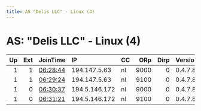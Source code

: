 ```yaml
---
title: AS "Delis LLC" - Linux (4)
---
```


# AS: "Delis LLC" - Linux (4)

|   Up |   Ext | JoinTime                                                                                              | IP            | CC   |   ORp |   Dirp | Version   | Contact       | Nickname   |   eFamMembers |
|-----:|------:|:------------------------------------------------------------------------------------------------------|:--------------|:-----|------:|-------:|:----------|:--------------|:-----------|--------------:|
|    1 |     1 | [06:28:44](https://nusenu.github.io/OrNetStats/w/relay/021D4824170E94A4268CE6DBB179F3A03EB28454.html) | 194.147.5.63  | nl   |  9000 |      0 | 0.4.7.8   | admin@prsv.ch | prsv       |            32 |
|    1 |     1 | [06:29:24](https://nusenu.github.io/OrNetStats/w/relay/5433D6FF592FB3A87D91297CBE2A84604E0A36D4.html) | 194.147.5.63  | nl   |  9100 |      0 | 0.4.7.8   | admin@prsv.ch | prsv       |            32 |
|    1 |     0 | [06:30:37](https://nusenu.github.io/OrNetStats/w/relay/08E11DF2783ED3B765E5047FACA377A88BB210F0.html) | 194.5.146.172 | nl   |  9000 |      0 | 0.4.7.8   | admin@prsv.ch | prsv       |            32 |
|    1 |     0 | [06:31:21](https://nusenu.github.io/OrNetStats/w/relay/A2095F715F2F7840863783A458AC35B353D26015.html) | 194.5.146.172 | nl   |  9100 |      0 | 0.4.7.8   | admin@prsv.ch | prsv       |            32 |
